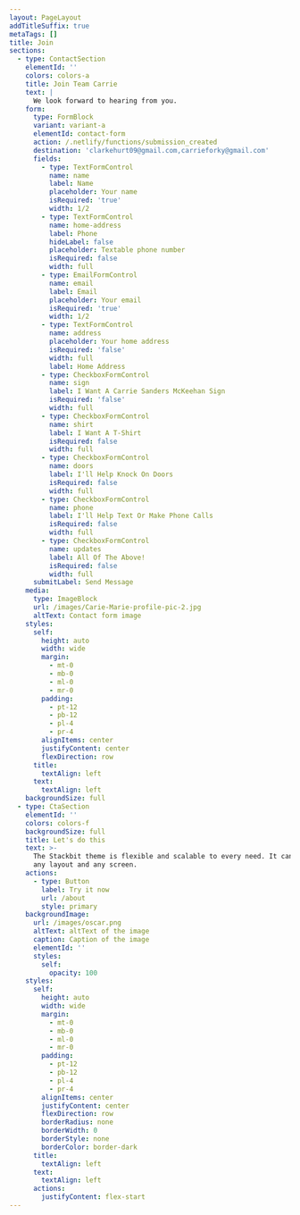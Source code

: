 ```yaml
---
layout: PageLayout
addTitleSuffix: true
metaTags: []
title: Join
sections:
  - type: ContactSection
    elementId: ''
    colors: colors-a
    title: Join Team Carrie
    text: |
      We look forward to hearing from you.
    form:
      type: FormBlock
      variant: variant-a
      elementId: contact-form
      action: /.netlify/functions/submission_created
      destination: 'clarkehurt09@gmail.com,carrieforky@gmail.com'
      fields:
        - type: TextFormControl
          name: name
          label: Name
          placeholder: Your name
          isRequired: 'true'
          width: 1/2
        - type: TextFormControl
          name: home-address
          label: Phone
          hideLabel: false
          placeholder: Textable phone number
          isRequired: false
          width: full
        - type: EmailFormControl
          name: email
          label: Email
          placeholder: Your email
          isRequired: 'true'
          width: 1/2
        - type: TextFormControl
          name: address
          placeholder: Your home address
          isRequired: 'false'
          width: full
          label: Home Address
        - type: CheckboxFormControl
          name: sign
          label: I Want A Carrie Sanders McKeehan Sign
          isRequired: 'false'
          width: full
        - type: CheckboxFormControl
          name: shirt
          label: I Want A T-Shirt
          isRequired: false
          width: full
        - type: CheckboxFormControl
          name: doors
          label: I'll Help Knock On Doors
          isRequired: false
          width: full
        - type: CheckboxFormControl
          name: phone
          label: I'll Help Text Or Make Phone Calls
          isRequired: false
          width: full
        - type: CheckboxFormControl
          name: updates
          label: All Of The Above!
          isRequired: false
          width: full
      submitLabel: Send Message
    media:
      type: ImageBlock
      url: /images/Carie-Marie-profile-pic-2.jpg
      altText: Contact form image
    styles:
      self:
        height: auto
        width: wide
        margin:
          - mt-0
          - mb-0
          - ml-0
          - mr-0
        padding:
          - pt-12
          - pb-12
          - pl-4
          - pr-4
        alignItems: center
        justifyContent: center
        flexDirection: row
      title:
        textAlign: left
      text:
        textAlign: left
    backgroundSize: full
  - type: CtaSection
    elementId: ''
    colors: colors-f
    backgroundSize: full
    title: Let's do this
    text: >-
      The Stackbit theme is flexible and scalable to every need. It can manage
      any layout and any screen.
    actions:
      - type: Button
        label: Try it now
        url: /about
        style: primary
    backgroundImage:
      url: /images/oscar.png
      altText: altText of the image
      caption: Caption of the image
      elementId: ''
      styles:
        self:
          opacity: 100
    styles:
      self:
        height: auto
        width: wide
        margin:
          - mt-0
          - mb-0
          - ml-0
          - mr-0
        padding:
          - pt-12
          - pb-12
          - pl-4
          - pr-4
        alignItems: center
        justifyContent: center
        flexDirection: row
        borderRadius: none
        borderWidth: 0
        borderStyle: none
        borderColor: border-dark
      title:
        textAlign: left
      text:
        textAlign: left
      actions:
        justifyContent: flex-start
---
```

